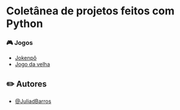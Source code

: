 # Coletânea de projetos feitos com Python

### :video_game: Jogos 
- [Jokenpô](https://github.com/JuliadBarros/Codigos-Python/tree/main/JogoJokenpo)
- [Jogo da velha](https://github.com/JuliadBarros/Codigos-Python/tree/main/JogodaVelha)
  
## :pencil2: Autores 
- [@JuliadBarros](https://github.com/JuliadBarros)

